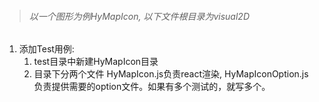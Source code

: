 > ###### 以一个图形为例HyMapIcon, 以下文件根目录为visual2D

1. 添加Test用例: 
   1. test目录中新建HyMapIcon目录
   2. 目录下分两个文件 HyMapIcon.js负责react渲染, HyMapIconOption.js 负责提供需要的option文件。如果有多个测试的，就写多个。





